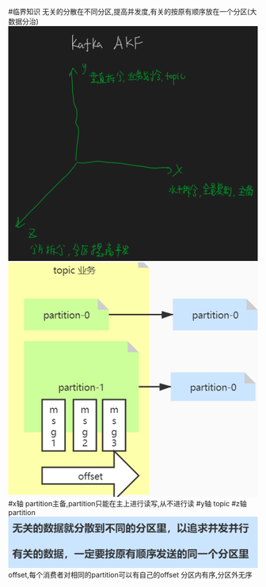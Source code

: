 #临界知识
无关的分散在不同分区,提高并发度,有关的按原有顺序放在一个分区(大数据分治)
![](.z_06_分布式_消息队列_kafka_00_AKF_主备_Topic_partition分析_images/59dceffd.png)
![](.z_06_分布式_消息队列_kafka_00_AKF_主备_Topic_partition分析_images/59820b2f.png)
#x轴
partition主备,partition只能在主上进行读写,从不进行读
#y轴
topic
#z轴
partition
![](.z_06_分布式_消息队列_kafka_00_AKF_主备_Topic_partition分析_images/9b5c981b.png)
offset,每个消费者对相同的partition可以有自己的offset
分区内有序,分区外无序
